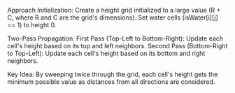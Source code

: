 Approach
Initialization:
Create a height grid initialized to a large value (R + C, where R and C are the grid's dimensions).
Set water cells (isWater[i][j] == 1) to height 0.

Two-Pass Propagation:
First Pass (Top-Left to Bottom-Right):
Update each cell's height based on its top and left neighbors.
Second Pass (Bottom-Right to Top-Left):
Update each cell's height based on its bottom and right neighbors.

Key Idea:
By sweeping twice through the grid, each cell's height gets the minimum possible value as distances from all directions are considered.

